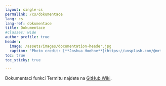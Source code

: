 ```yaml
---
layout: single-cs
permalink: /cs/dokumentace
lang: cs
lang-ref: dokumentace
title: Dokumentace
#classes: wide
author_profile: true
header:
  image: /assets/images/documentation-header.jpg
  caption: "Photo credit: [**Joshua Hoehne**](https://unsplash.com/@mrthetrain?utm_source=unsplash&utm_medium=referral&utm_content=creditCopyText) on [**Unsplash**](http://unsplash.com/)"
toc: true
toc_sticky: true

---
```

<!-- # Dokumentace -->

Dokumentaci funkcí TermItu najdete na [GitHub Wiki](https://github.com/kbss-cvut/termit-docker/wiki/Funkce).
